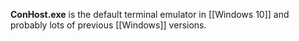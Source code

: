 **ConHost.exe** is the default terminal emulator in [[Windows 10]] and probably lots of previous [[Windows]] versions.